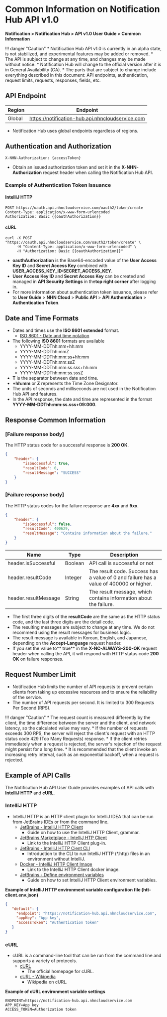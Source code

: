 <style>
.page__rnb .lst_rnb_item .rnb_item:first-of-type a {
    display: inline !important;
}
</style>
<h1>Common Information on Notification Hub API v1.0</h1>

**Notification > Notification Hub > API v1.0 User Guide > Common Information**

<span id="notification-hub-api-common-information"></span>

!!! danger "Caution"
    * Notification Hub API v1.0 is currently in an alpha state, is not stabilized, and experimental features may be added or removed.
    * The API is subject to change at any time, and changes may be made without notice.
    * Notification Hub will change to the official version after it is in General Availability (GA).
    * The parts that are subject to change include everything described in this document: API endpoints, authentication, request limits, requests, responses, fields, etc.

<span id="api-endpoint"></span>

## API Endpoint

| Region     | Endpoint |
|--------| ----- |
| Global | https://notification-hub.api.nhncloudservice.com |

* Notification Hub uses global endpoints regardless of regions.

<span id="authentication-and-permissions"></span>

## Authentication and Authorization

```
X-NHN-Authorization: {accessToken}
```

* Obtain an issued authorization token and set it in the **X-NHN-Authorization** request header when calling the Notification Hub API.

### Example of Authentication Token Issuance

#### IntelliJ HTTP

```http
POST https://oauth.api.nhncloudservice.com/oauth2/token/create
Content-Type: application/x-www-form-urlencoded
Authorization: Basic {{oauthAuthorization}}
```

#### cURL

```curl
curl -X POST "https://oauth.api.nhncloudservice.com/oauth2/token/create" \
     -H "Content-Type: application/x-www-form-urlencoded" \
     -H "Authorization: Basic {{oauthAuthorization}}"
```

* **oauthAuthorization** is the Base64-encoded value of the **User Access Key ID** and **Secret Access Key** combined with **USER_ACCESS_KEY_ID:SECRET_ACCESS_KEY**.
* **User Access Key ID** and **Secret Access Key** can be created and managed in **API Security Settings** in the**top right corner** after logging in.
* For more information about authentication token issuance, please refer to **User Guide** > **NHN Cloud** > **Public API** > **API Authentication** > **Authentication Token**.

<span id="date-time-format"></span>

## Date and Time Formats

* Dates and times use the **ISO 8601 extended** format.
    * [ISO 8601 - Date and time notation](https://ko.wikipedia.org/wiki/ISO_8601)
* The following **ISO 8601** formats are available
    * YYYY-MM-DDThh:mm+hh:mm
    * YYYY-MM-DDThh:mmZ
    * YYYY-MM-DDThh:mm:ss+hh:mm
    * YYYY-MM-DDThh:mm:ssZ
    * YYYY-MM-DDThh:mm:ss.sss+hh:mm
    * YYYY-MM-DDThh:mm:ss.sssZ
* **T** is the separator between date and time.
* **+hh:mm** or **Z** represents the Time Zone Designator.
* The units of seconds and milliseconds are not used in the Notification Hub API and features.
* In the API response, the date and time are represented in the format **YYYY-MM-DDThh:mm:ss.sss+09:000**.

<span id="response"></span>

## Response Common Information

<span id="succeed-response"></span>

### [Failure response body]

The HTTP status code for a successful response is **200 OK**.

```json
{
    "header": {
        "isSuccessful": true,
        "resultCode": 0,
        "resultMessage": "SUCCESS"
    }
}
```

<span id="failed-response"></span>

### [Failure response body]

The HTTP status codes for the failure response are **4xx** and **5xx**.

```json
{
    "header": {
        "isSuccessful": false,
        "resultCode": 400629,
        "resultMessage": "Contains information about the failure."
    }
}
```

| Name | Type | Description |
| --- | --- | --- |
| header.isSuccessful | Boolean | API call is successful or not |
| header.resultCode | Integer | The result code. Success has a value of 0 and failure has a value of 400000 or higher. |
| header.resultMessage | String | The result message, which contains information about the failure. |

* The first three digits of the **resultCode** are the same as the HTTP status code, and the last three digits are the detail code.
* The resulting messages are subject to change at any time. We do not recommend using the result messages for business logic.
* The result message is available in Korean, English, and Japanese, depending on the **Accept-Language** request header.
* If you set the value to** true** in the **X-NC-ALWAYS-200-OK** request header when calling the API, it will respond with HTTP status code **200 OK** on failure responses.

<span id="rate-limit"></span>

## Request Number Limit
* Notification Hub limits the number of API requests to prevent certain clients from taking up excessive resources and to ensure the reliability of the service.
* The number of API requests per second. It is limited to 300 Requests Per Second (RPS).

!!! danger "Caution"
    * The request count is measured differently by the client, the time difference between the server and the client, and network latency, so the calculated value may vary.
    * If the number of requests exceeds 300 RPS, the server will reject the client's request with an HTTP status code 429 (Too Many Requests) response.
    * If the client retries immediately when a request is rejected, the server's rejection of the request might persist for a long time.
    * It is recommended that the client invoke an increasing retry interval, such as an exponential backoff, when a request is rejected.

<span id="example-api-calls"></span>

## Example of API Calls

The Notification Hub API User Guide provides examples of API calls with **IntelliJ HTTP** and **cURL**.

### IntelliJ HTTP
* IntelliJ HTTP is an HTTP client plugin for IntelliJ IDEA that can be run from JetBrains IDEs or from the command line.
    * [JetBrains - IntelliJ HTTP Client](https://www.jetbrains.com/help/idea/http-client-in-product-code-editor.html)
        * Guide on how to use the IntelliJ HTTP Client, grammar.
    * [JetBrains Marketplace - IntelliJ HTP Client](https://plugins.jetbrains.com/plugin/13121-http-client)
        * Link to the IntelliJ HTTP Client plug-in.
    * [JetBrains - IntelliJ HTTP Cient CLI](https://blog.jetbrains.com/idea/2022/12/http-client-cli-run-requests-and-tests-on-ci/)
        * Introduction to the CLI to run IntelliJ HTTP (\*.http) files in an environment without IntelliJ.
    * [Docker - IntelliJ HTTP Client Image](https://hub.docker.com/r/jetbrains/intellij-http-client)
        * Link to the IntelliJ HTTP Client docker image.
    * [JetBrains - Define environment variables](https://www.jetbrains.com/help/idea/http-client-in-product-code-editor.html#environment-variables)
        * Guide on how to set IntelliJ HTTP Client environment variables.
      

**Example of IntelliJ HTTP environment variable configuration file (htt-client.env.json)**

```json
{
   "default": {
     "endpoint": "https://notification-hub.api.nhncloudservice.com",
     "appKey": "App key",
     "accessToken": "Authentication token"
   }
}
```

### cURL

* cURL is a command-line tool that can be run from the command line and supports a variety of protocols.
    * [cURL](https://curl.se/)
        * The official homepage for cURL.
    * [cURL - Wikipedia](https://ko.wikipedia.org/wiki/CURL)
        * Wikipedia on cURL.

**Example of cURL environment variable settings**

```
ENDPOINT=https://notification-hub.api.nhncloudservice.com
APP_KEY=App key
ACCESS_TOKEN=Authorization token
```
